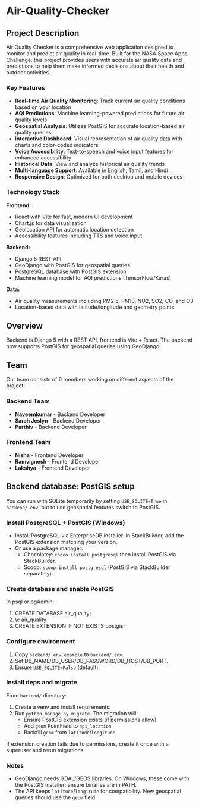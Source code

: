 # Air-Quality-Checker

## Project Description

Air Quality Checker is a comprehensive web application designed to monitor and predict air quality in real-time. Built for the NASA Space Apps Challenge, this project provides users with accurate air quality data and predictions to help them make informed decisions about their health and outdoor activities.

### Key Features

- **Real-time Air Quality Monitoring**: Track current air quality conditions based on your location
- **AQI Predictions**: Machine learning-powered predictions for future air quality levels
- **Geospatial Analysis**: Utilizes PostGIS for accurate location-based air quality queries
- **Interactive Dashboard**: Visual representation of air quality data with charts and color-coded indicators
- **Voice Accessibility**: Text-to-speech and voice input features for enhanced accessibility
- **Historical Data**: View and analyze historical air quality trends
- **Multi-language Support**: Available in English, Tamil, and Hindi
- **Responsive Design**: Optimized for both desktop and mobile devices

### Technology Stack

**Frontend:**
- React with Vite for fast, modern UI development
- Chart.js for data visualization
- Geolocation API for automatic location detection
- Accessibility features including TTS and voice input

**Backend:**
- Django 5 REST API
- GeoDjango with PostGIS for geospatial queries
- PostgreSQL database with PostGIS extension
- Machine learning model for AQI predictions (TensorFlow/Keras)

**Data:**
- Air quality measurements including PM2.5, PM10, NO2, SO2, CO, and O3
- Location-based data with latitude/longitude and geometry points

## Overview

Backend is Django 5 with a REST API, frontend is Vite + React. The backend now supports PostGIS for geospatial queries using GeoDjango.

## Team

Our team consists of 6 members working on different aspects of the project:

### Backend Team
- **Naveemkumar** - Backend Developer
- **Sarah Jeslyn** - Backend Developer
- **Parthiv** - Backend Developer

### Frontend Team
- **Nisha** - Frontend Developer
- **Ramvignesh** - Frontend Developer
- **Lakshya** - Frontend Developer

## Backend database: PostGIS setup

You can run with SQLite temporarily by setting `USE_SQLITE=True` in `backend/.env`, but to use geospatial features switch to PostGIS.

### Install PostgreSQL + PostGIS (Windows)

- Install PostgreSQL via EnterpriseDB installer. In StackBuilder, add the PostGIS extension matching your version.
- Or use a package manager:
	- Chocolatey: `choco install postgresql` then install PostGIS via StackBuilder.
	- Scoop: `scoop install postgresql` (PostGIS via StackBuilder separately).

### Create database and enable PostGIS

In psql or pgAdmin:

1. CREATE DATABASE air_quality;
2. \c air_quality
3. CREATE EXTENSION IF NOT EXISTS postgis;

### Configure environment

1. Copy `backend/.env.example` to `backend/.env`.
2. Set DB_NAME/DB_USER/DB_PASSWORD/DB_HOST/DB_PORT.
3. Ensure `USE_SQLITE=False` (default).

### Install deps and migrate

From `backend/` directory:

1. Create a venv and install requirements.
2. Run `python manage.py migrate`. The migration will:
	 - Ensure PostGIS extension exists (if permissions allow)
	 - Add `geom` PointField to `api_location`
	 - Backfill `geom` from `latitude`/`longitude`

If extension creation fails due to permissions, create it once with a superuser and rerun migrations.

### Notes

- GeoDjango needs GDAL/GEOS libraries. On Windows, these come with the PostGIS installer; ensure binaries are in PATH.
- The API keeps `latitude`/`longitude` for compatibility. New geospatial queries should use the `geom` field.